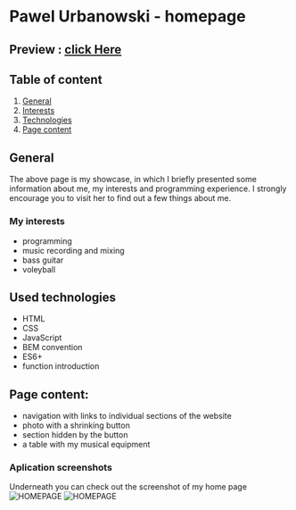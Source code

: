 # Pawel Urbanowski - homepage
## Preview : [click Here](https://palel.github.io/homepage/)
## Table of content
1. [General](#general)
2. [Interests](#my-interests)
3. [Technologies](#used-technologies)
4. [Page content](#page-content)
## General
The above page is my showcase, in which I briefly presented some information about me, my interests and programming experience. I strongly encourage you to visit her to find out a few things about me.
### My interests
- programming 
- music recording and mixing
- bass guitar
- voleyball
## Used technologies
- HTML
- CSS
- JavaScript
- BEM convention
- ES6+
- function introduction
## Page content:
- navigation with links to individual sections of the website
- photo with a shrinking button
- section hidden by the button
- a table with my musical equipment
### Aplication screenshots
Underneath you can check out the screenshot of my home page 
![HOMEPAGE](https://raw.githubusercontent.com/palel/homepage/main/images/homepage%20-%20screenshot11.png)
![HOMEPAGE](https://raw.githubusercontent.com/palel/homepage/main/images/homepage%20-%20screenshot21.png)

